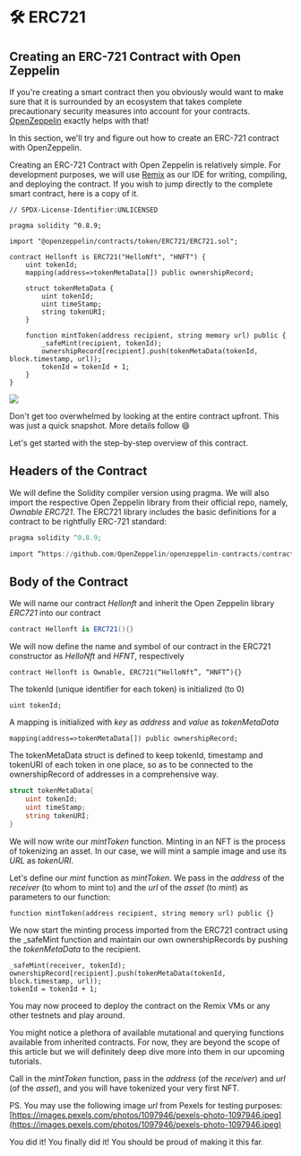 # 🛠 ERC721

## Creating an ERC-721 Contract with Open Zeppelin

If you're creating a smart contract then you obviously would want to make sure that it is surrounded by an ecosystem that takes complete precautionary security measures into account for your contracts.  [OpenZeppelin](https://openzeppelin.com/)  exactly helps with that!

In this section, we'll try and figure out how to create an ERC-721 contract with OpenZeppelin.

Creating an ERC-721 Contract with Open Zeppelin is relatively simple. For development purposes, we will use  [Remix](https://remix.ethereum.org/)  as our IDE for writing, compiling, and deploying the contract. If you wish to jump directly to the complete smart contract, here is a copy of it.

```reasonml
// SPDX-License-Identifier:UNLICENSED

pragma solidity ^0.8.9;

import "@openzeppelin/contracts/token/ERC721/ERC721.sol";

contract Hellonft is ERC721("HelloNft", "HNFT") {
    uint tokenId;
    mapping(address=>tokenMetaData[]) public ownershipRecord;

    struct tokenMetaData {
        uint tokenId;
        uint timeStamp;
        string tokenURI;
    }

    function mintToken(address recipient, string memory url) public {
        _safeMint(recipient, tokenId);
        ownershipRecord[recipient].push(tokenMetaData(tokenId, block.timestamp, url));
        tokenId = tokenId + 1;
    }
}
```

![](https://metaschool.s3-ap-southeast-1.amazonaws.com/images/3cf2NqkqArRzSpzo93n7WsRGMv9FXD03rV2yitDE.gif)

Don't get too overwhelmed by looking at the entire contract upfront. This was just a quick snapshot. More details follow 😄

Let's get started with the step-by-step overview of this contract.

## **Headers of the Contract**

We will define the Solidity compiler version using pragma. We will also import the respective Open Zeppelin library from their official repo, namely,  _Ownable_  _ERC721_. The ERC721 library includes the basic definitions for a contract to be rightfully ERC-721 standard:

```awk
pragma solidity ^0.8.9;

import “https://github.com/OpenZeppelin/openzeppelin-contracts/contracts/token/ERC721/ERC721.sol";
```

## **Body of the Contract**

We will name our contract  _Hellonft_  and inherit the Open Zeppelin library  _ERC721_  into our contract

```csharp
contract Hellonft is ERC721(){}
```

We will now define the name and symbol of our contract in the ERC721 constructor as  _HelloNft_  and  _HFNT_, respectively

```wren
contract Hellonft is Ownable, ERC721(“HelloNft”, “HNFT”){}
```

The tokenId (unique identifier for each token) is initialized (to 0)

```abnf
uint tokenId;
```

A mapping is initialized with  _key_  as  _address_  and  _value_  as  _tokenMetaData_

```abnf
mapping(address=>tokenMetaData[]) public ownershipRecord;
```

The tokenMetaData struct is defined to keep tokenId, timestamp and tokenURI of each token in one place, so as to be connected to the ownershipRecord of addresses in a comprehensive way.

```csharp
struct tokenMetaData{
    uint tokenId;
    uint timeStamp;
    string tokenURI;
}
```

We will now write our  _mintToken_  function. Minting in an NFT is the process of tokenizing an asset. In our case, we will mint a sample image and use its  _URL_  as  _tokenURI_.

Let's define our  _mint_  function as  _mintToken_. We pass in the  _address_  of the  _receiver_  (to whom to mint to) and the  _url_  of the  _asset_  (to  _mint_) as parameters to our function:

```reasonml
function mintToken(address recipient, string memory url) public {}
```

We now start the minting process imported from the ERC721 contract using the _safeMint function and maintain our own ownershipRecords by pushing the  _tokenMetaData_  to the recipient.

```reasonml
_safeMint(receiver, tokenId);
ownershipRecord[recipient].push(tokenMetaData(tokenId, block.timestamp, url));
tokenId = tokenId + 1;
```

You may now proceed to deploy the contract on the Remix VMs or any other testnets and play around.

You might notice a plethora of available mutational and querying functions available from inherited contracts. For now, they are beyond the scope of this article but we will definitely deep dive more into them in our upcoming tutorials.

Call in the  _mintToken_  function, pass in the  _address_  (of the  _receiver_) and  _url_  (of the  _asset_), and you will have tokenized your very first NFT.

PS. You may use the following image  _url_  from Pexels for testing purposes:  [https://images.pexels.com/photos/1097946/pexels-photo-1097946.jpeg](https://images.pexels.com/photos/1097946/pexels-photo-1097946.jpeg)

You did it! You finally did it! You should be proud of making it this far.